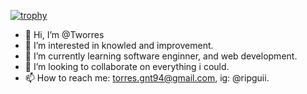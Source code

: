 [![trophy](https://github-profile-trophy.vercel.app/?username=ryo-ma&theme=onedark)](https://github.com/Tworres/github-profile-trophy)
- 👋 Hi, I’m @Tworres
- 👀 I’m interested in knowled and improvement.
- 🌱 I’m currently learning software enginner, and web development.
- 💞️ I’m looking to collaborate on everything i could.
- 📫 How to reach me: torres.gnt94@gmail.com, ig: @ripguii.

<!---
Tworres/Tworres is a ✨ special ✨ repository because its `README.md` (this file) appears on your GitHub profile.
You can click the Preview link to take a look at your changes.
--->
